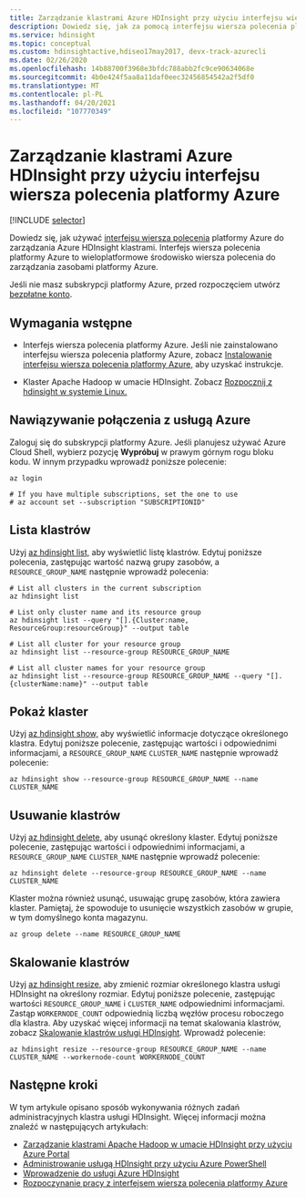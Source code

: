 ```yaml
---
title: Zarządzanie klastrami Azure HDInsight przy użyciu interfejsu wiersza polecenia platformy Azure
description: Dowiedz się, jak za pomocą interfejsu wiersza polecenia platformy Azure zarządzać klastrami Azure HDInsight klastrach. Typy klastrów obejmują usługi Apache Hadoop, Spark, HBase, Storm, Kafka, Interactive Query i ML.
ms.service: hdinsight
ms.topic: conceptual
ms.custom: hdinsightactive,hdiseo17may2017, devx-track-azurecli
ms.date: 02/26/2020
ms.openlocfilehash: 14b88700f3968e3bfdc788abb2fc9ce90634068e
ms.sourcegitcommit: 4b0e424f5aa8a11daf0eec32456854542a2f5df0
ms.translationtype: MT
ms.contentlocale: pl-PL
ms.lasthandoff: 04/20/2021
ms.locfileid: "107770349"
---
```

# <a name="manage-azure-hdinsight-clusters-using-azure-cli"></a>Zarządzanie klastrami Azure HDInsight przy użyciu interfejsu wiersza polecenia platformy Azure

[!INCLUDE [selector](../../includes/hdinsight-portal-management-selector.md)]

Dowiedz się, jak używać [interfejsu wiersza polecenia](/cli/azure/) platformy Azure do zarządzania Azure HDInsight klastrami. Interfejs wiersza polecenia platformy Azure to wieloplatformowe środowisko wiersza polecenia do zarządzania zasobami platformy Azure.

Jeśli nie masz subskrypcji platformy Azure, przed rozpoczęciem utwórz [bezpłatne konto](https://azure.microsoft.com/free/?WT.mc_id=A261C142F).

## <a name="prerequisites"></a>Wymagania wstępne

* Interfejs wiersza polecenia platformy Azure. Jeśli nie zainstalowano interfejsu wiersza polecenia platformy Azure, zobacz [Instalowanie interfejsu wiersza polecenia platformy Azure,](/cli/azure/install-azure-cli) aby uzyskać instrukcje.

* Klaster Apache Hadoop w umacie HDInsight. Zobacz [Rozpocznij z hdinsight w systemie Linux.](hadoop/apache-hadoop-linux-tutorial-get-started.md)

## <a name="connect-to-azure"></a>Nawiązywanie połączenia z usługą Azure

Zaloguj się do subskrypcji platformy Azure. Jeśli planujesz używać Azure Cloud Shell, wybierz pozycję **Wypróbuj** w prawym górnym rogu bloku kodu. W innym przypadku wprowadź poniższe polecenie:

```azurecli-interactive
az login

# If you have multiple subscriptions, set the one to use
# az account set --subscription "SUBSCRIPTIONID"
```

## <a name="list-clusters"></a>Lista klastrów

Użyj [az hdinsight list,](/cli/azure/hdinsight#az_hdinsight_list) aby wyświetlić listę klastrów. Edytuj poniższe polecenia, zastępując wartość nazwą grupy zasobów, a `RESOURCE_GROUP_NAME` następnie wprowadź polecenia:

```azurecli-interactive
# List all clusters in the current subscription
az hdinsight list

# List only cluster name and its resource group
az hdinsight list --query "[].{Cluster:name, ResourceGroup:resourceGroup}" --output table

# List all cluster for your resource group
az hdinsight list --resource-group RESOURCE_GROUP_NAME

# List all cluster names for your resource group
az hdinsight list --resource-group RESOURCE_GROUP_NAME --query "[].{clusterName:name}" --output table
```

## <a name="show-cluster"></a>Pokaż klaster

Użyj [az hdinsight show,](/cli/azure/hdinsight#az_hdinsight_show) aby wyświetlić informacje dotyczące określonego klastra. Edytuj poniższe polecenie, zastępując wartości i odpowiednimi informacjami, a `RESOURCE_GROUP_NAME` `CLUSTER_NAME` następnie wprowadź polecenie:

```azurecli-interactive
az hdinsight show --resource-group RESOURCE_GROUP_NAME --name CLUSTER_NAME
```

## <a name="delete-clusters"></a>Usuwanie klastrów

Użyj [az hdinsight delete,](/cli/azure/hdinsight#az_hdinsight_delete) aby usunąć określony klaster. Edytuj poniższe polecenie, zastępując wartości i odpowiednimi informacjami, a `RESOURCE_GROUP_NAME` `CLUSTER_NAME` następnie wprowadź polecenie:

```azurecli-interactive
az hdinsight delete --resource-group RESOURCE_GROUP_NAME --name CLUSTER_NAME
```

Klaster można również usunąć, usuwając grupę zasobów, która zawiera klaster. Pamiętaj, że spowoduje to usunięcie wszystkich zasobów w grupie, w tym domyślnego konta magazynu.

```azurecli-interactive
az group delete --name RESOURCE_GROUP_NAME
```

## <a name="scale-clusters"></a>Skalowanie klastrów

Użyj [az hdinsight resize,](/cli/azure/hdinsight#az_hdinsight_resize) aby zmienić rozmiar określonego klastra usługi HDInsight na określony rozmiar. Edytuj poniższe polecenie, zastępując wartości `RESOURCE_GROUP_NAME` i `CLUSTER_NAME` odpowiednimi informacjami. Zastąp `WORKERNODE_COUNT` odpowiednią liczbą węzłów procesu roboczego dla klastra. Aby uzyskać więcej informacji na temat skalowania klastrów, zobacz [Skalowanie klastrów usługi HDInsight](./hdinsight-scaling-best-practices.md). Wprowadź polecenie:

```azurecli-interactive
az hdinsight resize --resource-group RESOURCE_GROUP_NAME --name CLUSTER_NAME --workernode-count WORKERNODE_COUNT
```

## <a name="next-steps"></a>Następne kroki

W tym artykule opisano sposób wykonywania różnych zadań administracyjnych klastra usługi HDInsight. Więcej informacji można znaleźć w następujących artykułach:

* [Zarządzanie klastrami Apache Hadoop w umacie HDInsight przy użyciu Azure Portal](hdinsight-administer-use-portal-linux.md)
* [Administrowanie usługą HDInsight przy użyciu Azure PowerShell](hdinsight-administer-use-powershell.md)
* [Wprowadzenie do usługi Azure HDInsight](hadoop/apache-hadoop-linux-tutorial-get-started.md)
* [Rozpoczynanie pracy z interfejsem wiersza polecenia platformy Azure](/cli/azure/get-started-with-azure-cli)
